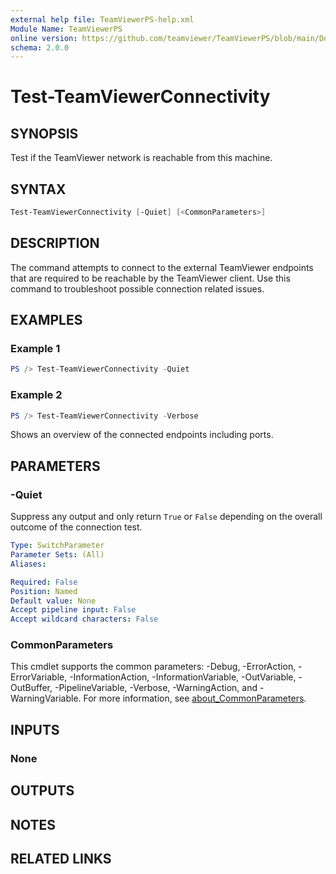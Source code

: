 ```yaml
---
external help file: TeamViewerPS-help.xml
Module Name: TeamViewerPS
online version: https://github.com/teamviewer/TeamViewerPS/blob/main/Docs/Cmdlets_help/Test-TeamViewerConnectivity.md
schema: 2.0.0
---
```


# Test-TeamViewerConnectivity

## SYNOPSIS

Test if the TeamViewer network is reachable from this machine.

## SYNTAX

```powershell
Test-TeamViewerConnectivity [-Quiet] [<CommonParameters>]
```

## DESCRIPTION

The command attempts to connect to the external TeamViewer endpoints that are
required to be reachable by the TeamViewer client.
Use this command to troubleshoot possible connection related issues.

## EXAMPLES

### Example 1

```powershell
PS /> Test-TeamViewerConnectivity -Quiet
```

### Example 2

```powershell
PS /> Test-TeamViewerConnectivity -Verbose
```

Shows an overview of the connected endpoints including ports.

## PARAMETERS

### -Quiet

Suppress any output and only return `True` or `False` depending on the overall
outcome of the connection test.

```yaml
Type: SwitchParameter
Parameter Sets: (All)
Aliases:

Required: False
Position: Named
Default value: None
Accept pipeline input: False
Accept wildcard characters: False
```

### CommonParameters

This cmdlet supports the common parameters: -Debug, -ErrorAction, -ErrorVariable, -InformationAction, -InformationVariable, -OutVariable, -OutBuffer, -PipelineVariable, -Verbose, -WarningAction, and -WarningVariable. For more information, see [about_CommonParameters](http://go.microsoft.com/fwlink/?LinkID=113216).

## INPUTS

### None

## OUTPUTS

## NOTES

## RELATED LINKS
